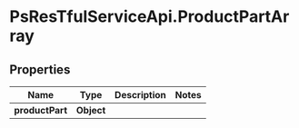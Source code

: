 # PsResTfulServiceApi.ProductPartArray

## Properties
Name | Type | Description | Notes
------------ | ------------- | ------------- | -------------
**productPart** | **Object** |  | 
